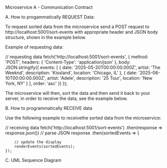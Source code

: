 Microservice A - Communication Contract

A. How to progammatically REQUEST Data:

To request sorted data from the microservice send a POST request to http://localhost:5001/sort-events with appropriate header and JSON body structure, shown in the example below.

Example of requesting data:

// requesting data
fetch('http://localhost:5001/sort-events', {
    method: 'POST',
    headers: { 'Content-Type': 'application/json' },
    body: JSON.stringify({
        events: [
            {
                date: '2025-05-20T00:00:00.000Z',
                artist: 'The Weeknd',
                description: 'Kissland',
                location: 'Chicago, IL'
            },
            {
                date: '2025-06-10T00:00:00.000Z',
                artist: 'Adele',
                description: '25 Tour',
                location: 'New York, NY'
            }
        ],
        order: 'asc'
    })
});

The microservice will then, sort the data and then send it back to your server, in order to receive the data, see the example below.

B. How to programmatically RECEIVE data

Use the following example to receivethe sorted data from the microservice:

// receiving data
fetch('http://localhost:5001/sort-events')
    .then(response => response.json())  // parse JSON response
    .then(sortedEvents => {
        
        // update the display
        renderEvents(sortedEvents);
    });

C. UML Sequence Diagram